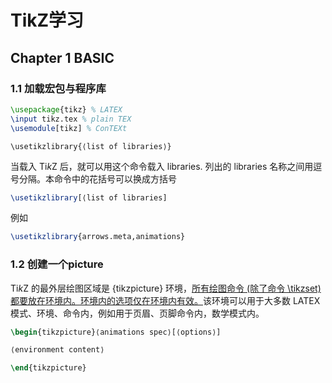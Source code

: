 # TikZ学习

## Chapter 1 BASIC

### 1.1 加载宏包与程序库

```tex
\usepackage{tikz} % LATEX
\input tikz.tex % plain TEX
\usemodule[tikz] % ConTEXt
```

`\usetikzlibrary{⟨list of libraries⟩}`

当载入 Ti*k*Z 后，就可以用这个命令载入 libraries. 列出的 libraries 名称之间用逗号分隔。本命令中的花括号可以换成方括号

```tex
\usetikzlibrary[⟨list of libraries]
```

例如

```tex
\usetikzlibrary{arrows.meta,animations}
```

### 1.2 创建一个picture

Ti*k*Z 的最外层绘图区域是 {tikzpicture} 环境，<u>所有绘图命令 (除了命令 \tikzset) 都要放在环境内。环境内的选项仅在环境内有效。</u>该环境可以用于大多数 LATEX 模式、环境、命令内，例如用于页眉、页脚命令内，数学模式内。

```tex
\begin{tikzpicture}⟨animations spec⟩[⟨options⟩]

⟨environment content⟩

\end{tikzpicture}
```

